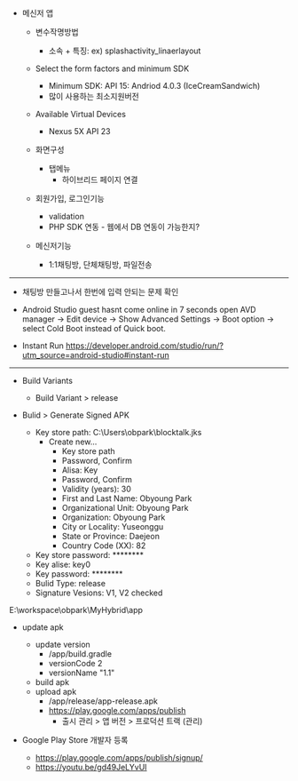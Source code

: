 * 메신저 앱 
  * 변수작명방법
    * 소속 + 특징: ex) splashactivity_linaerlayout

  * Select the form factors and minimum SDK
    * Minimum SDK: API 15: Andriod 4.0.3 (IceCreamSandwich)
    * 많이 사용하는 최소지원버전 

  * Available Virtual Devices
    * Nexus 5X API 23

  * 화면구성 
    * 탭메뉴
      * 하이브리드 페이지 연결

  * 회원가입, 로그인기능 
    * validation 
    * PHP SDK 연동 - 웹에서 DB 연동이 가능한지?

  * 메신저기능
    * 1:1채팅방, 단체채팅방, 파일전송

----

* 채팅방 만들고나서 한번에 입력 안되는 문제 확인 

* Android Studio guest hasnt come online in 7 seconds
  open AVD manager -> Edit device -> Show Advanced Settings -> Boot option -> select Cold Boot instead of Quick boot.

* Instant Run
  https://developer.android.com/studio/run/?utm_source=android-studio#instant-run

----
* Build Variants
  * Build Variant > release

* Bulid > Generate Signed APK
  * Key store path: C:\Users\obpark\blocktalk.jks
    * Create new...
      * Key store path
      * Password, Confirm
      * Alisa: Key
      * Password, Confirm
      * Validity (years): 30
      * First and Last Name: Obyoung Park
      * Organizational Unit: Obyoung Park
      * Organization: Obyoung Park
      * City or Locality: Yuseonggu 
      * State or Province: Daejeon
      * Country Code (XX): 82
  * Key store password: ********
  * Key alise: key0
  * Key password: ********
  * Bulid Type: release
  * Signature Vesions: V1, V2 checked

E:\workspace\obpark\MyHybrid\app

* update apk
  * update version
    * /app/build.gradle
    * versionCode 2
    * versionName "1.1"
  * build apk
  * upload apk
    * /app/release/app-release.apk
    * https://play.google.com/apps/publish
      * 출시 관리 > 앱 버전 > 프로덕션 트랙 (관리)

* Google Play Store 개발자 등록 
  * https://play.google.com/apps/publish/signup/
  * https://youtu.be/gd49JeLYvUI

